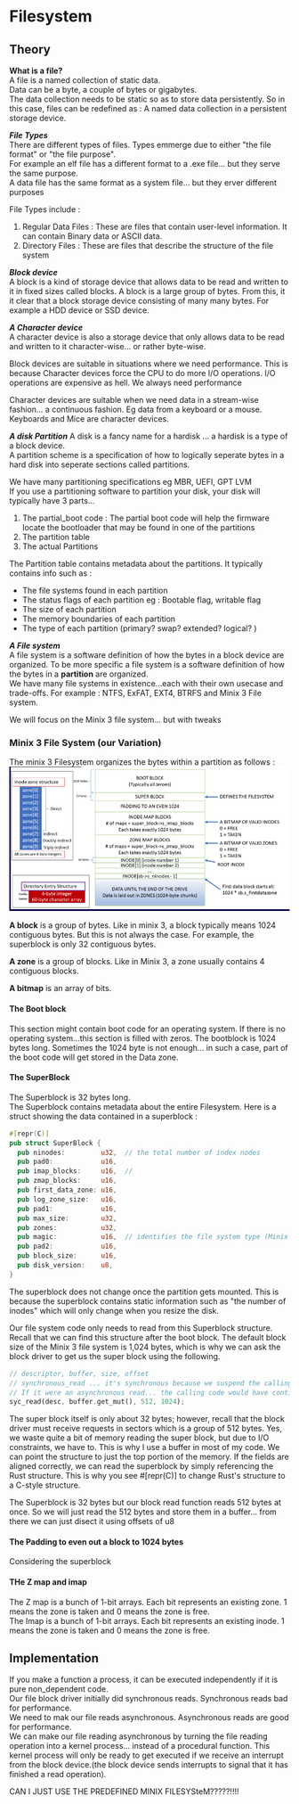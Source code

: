 # Filesystem

## Theory
**What is a file?**  
A file is a named collection of static data.  
Data can be a byte, a couple of bytes or gigabytes.  
The data collection needs to be static so as to store data persistently. So in this case, files can be redefined as : A named data collection in a persistent storage device.  

***File Types***  
There are different types of files. Types emmerge due to either "the file format" or "the file purpose".  
For example an elf file has a different format to a .exe file... but they serve the same purpose.  
A data file has the same format as a system file... but they erver different purposes

File Types include :
1. Regular Data Files : These are files that contain user-level information. It can contain Binary data or ASCII data.
2. Directory Files : These are files that describe the structure of the file system

***Block device***  
A block is a kind of storage device that allows data to be read and written to it in fixed sizes called blocks. A block is a large group of bytes. From this, it it clear that a block storage device consisting of many many bytes. For example a HDD device or SSD device.

***A Character device***  
A character device is also a storage device that only allows data to be read and written to it character-wise... or rather byte-wise.

Block devices are suitable in situations where we need performance. This is because Character devices force the CPU to do more I/O operations. I/O operations are expensive as hell.  We always need performance

Character devices are suitable when we need data in a stream-wise fashion... a continuous fashion. Eg data from a keyboard or a mouse. Keyboards and Mice are character devices.

***A disk Partition***
A disk is a fancy name for a hardisk ... a hardisk is a type of a block device.   
A partition scheme is a specification of how to logically seperate bytes in a hard disk into seperate sections called partitions.  

We have many partitioning specifications eg MBR, UEFI, GPT LVM  
If you use a partitioning software to partition your disk, your disk will typically have 3 parts...
1. The partial_boot code : The partial boot code will help the firmware locate the bootloader that may be found in one of the partitions
2. The partition table 
3. The actual Partitions

The Partition table contains metadata about the partitions. It typically contains info such as :
- The file systems found in each partition
- The status flags of each partition eg : Bootable flag, writable flag
- The size of each partition
- The memory boundaries of each partition
- The type of each partition (primary? swap? extended? logical? )

***A File system***  
A file system is a software definition of how the bytes in a block device are organized. To be more specific a file system is a software definition of how the bytes in a **partition** are organized.   
We have many file systems in existence...each with their own usecase and trade-offs. For example : NTFS, ExFAT, EXT4, BTRFS and Minix 3 File system.  

We will focus on the Minix 3 file system... but with tweaks

### Minix 3 File System (our Variation)

The minix 3 Filesystem organizes the bytes within a partition as follows :  
![Minix 3 file system](./images/Minix%203%20filesystem.png)

**A block** is a group of bytes. Like in minix 3, a block typically means 1024 contiguous bytes. But this is not always the case. For example, the superblock is only 32 contiguous bytes.

**A zone** is a group of blocks. Like in Minix 3, a zone usually contains 4 contiguous blocks.

**A bitmap** is an array of bits.

#### **The Boot block** 
This section might contain boot code for an operating system. If there is no operating system...this section is filled with zeros. The bootblock is 1024 bytes long. Sometimes the 1024 byte is not enough... in such a case, part of the boot code will get stored in the Data zone.

#### **The SuperBlock**  
The Superblock is 32 bytes long.  
The Superblock contains metadata about the entire Filesystem. Here is a struct showing the data contained in a superblock :  
```rust
#[repr(C)]
pub struct SuperBlock {
  pub ninodes:         u32,  // the total number of index nodes
  pub pad0:            u16,
  pub imap_blocks:     u16,  // 
  pub zmap_blocks:     u16,
  pub first_data_zone: u16,
  pub log_zone_size:   u16,
  pub pad1:            u16,
  pub max_size:        u32,
  pub zones:           u32,
  pub magic:           u16,  // identifies the file system type (Minix == 0x4d5a)
  pub pad2:            u16,
  pub block_size:      u16,
  pub disk_version:    u8,
}
```

The superblock does not change once the partition gets mounted. This is because the superblock contains static information such as "the number of inodes" which will only change when you resize the disk.  

Our file system code only needs to read from this Superblock structure. Recall that we can find this structure after the boot block. The default block size of the Minix 3 file system is 1,024 bytes, which is why we can ask the block driver to get us the super block using the following.



```rust
// descriptor, buffer, size, offset
// synchronous_read ... it's synchronous because we suspend the calling code until the read operation is done.
// If it were an asynchronous read... the calling code would have continued doing other things as it waits for the I/O operation to end.
syc_read(desc, buffer.get_mut(), 512, 1024);
```

The super block itself is only about 32 bytes; however, recall that the block driver must receive requests in sectors which is a group of 512 bytes. Yes, we waste quite a bit of memory reading the super block, but due to I/O constraints, we have to.  This is why I use a buffer in most of my code. We can point the structure to just the top portion of the memory. If the fields are aligned correctly, we can read the superblock by simply referencing the Rust structure. This is why you see #[repr(C)] to change Rust's structure to a C-style structure. 

The Superblock is 32 bytes but our block read function reads 512 bytes at once. So we will just read the 512 bytes and store them in a buffer... from there we can just disect it using offsets of u8


#### The Padding to even out a block to 1024 bytes

Considering the superblock

#### THe Z map and imap
The Z map is a bunch of 1-bit arrays. Each bit represents an existing zone. 1 means the zone is taken and 0 means the zone is free.  
The Imap is a bunch of 1-bit arrays. Each bit represents an existing inode. 1 means the zone is taken and 0 means the zone is free.  





## Implementation

If you make a function a process, it can be executed independently if it is pure non_dependent code.  
Our file block driver initially did synchronous reads. Synchronous reads bad for performance.  
We need to mak our file reads asynchronous. Asynchronous reads are good for performance.  
We can make our file reading asynchronous by turning the file reading operation into a kernel process... instead of a procedural function. This kernel process will only be ready to get executed if we receive an interrupt from the block device.(the block device sends interrupts to signal that it has finished a read operation).  







CAN I JUST USE THE PREDEFINED MINIX FILESYSteM?????!!!!